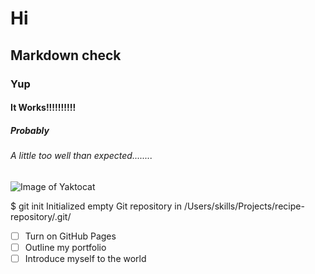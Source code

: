 # Hi 
## Markdown check
### Yup 
#### It Works!!!!!!!!!!
##### Probably
###### A little too well than expected........


![Image of Yaktocat](https://octodex.github.com/images/yaktocat.png)


$ git init
Initialized empty Git repository in /Users/skills/Projects/recipe-repository/.git/


- [ ] Turn on GitHub Pages
- [ ] Outline my portfolio
- [ ] Introduce myself to the world
